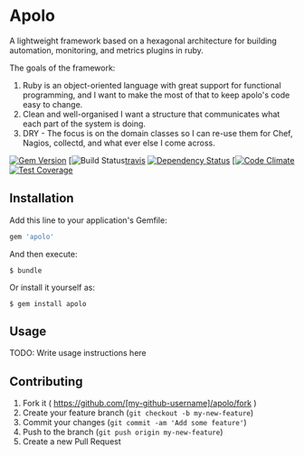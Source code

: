 # Apolo

A lightweight framework based on a hexagonal architecture for building automation, monitoring, and metrics plugins in ruby. 

The goals of the framework:
1. Ruby is an object-oriented language with great support for functional programming, and I want to make the most of that to keep apolo's code easy to change.
2. Clean and well-organised
I want a structure that communicates what each part of the system is doing.
3. DRY - The focus is on the domain classes so I can re-use them for Chef, Nagios, collectd, and what ever else I come across. 


[![Gem Version](http://img.shields.io/gem/v/apolo.svg)][gem]
[![Build Status](https://travis-ci.org/SteelHouseLabs/apolo.svg?branch=master)[travis]
[![Dependency Status](http://img.shields.io/gemnasium/SteelHouseLabs/apolo.svg)][gemnasium]
[[![Code Climate](https://codeclimate.com/github/SteelHouseLabs/apolo/badges/gpa.svg)](https://codeclimate.com/github/SteelHouseLabs/apolo)
[![Test Coverage](https://codeclimate.com/github/SteelHouseLabs/apolo/badges/coverage.svg)](https://codeclimate.com/github/SteelHouseLabs/apolo)

[gem]: https://rubygems.org/gems/apolo
[travis]: http://travis-ci.org/SteelHouseLabs/apolo
[gemnasium]: https://gemnasium.com/SteelHouseLabs/apolo
[codeclimate]: https://codeclimate.com/github/SteelHouseLabs/apolo
[coveralls]: https://coveralls.io/r/SteelHouseLabs/apolo

## Installation

Add this line to your application's Gemfile:

```ruby
gem 'apolo'
```

And then execute:

    $ bundle

Or install it yourself as:

    $ gem install apolo

## Usage

TODO: Write usage instructions here

## Contributing

1. Fork it ( https://github.com/[my-github-username]/apolo/fork )
2. Create your feature branch (`git checkout -b my-new-feature`)
3. Commit your changes (`git commit -am 'Add some feature'`)
4. Push to the branch (`git push origin my-new-feature`)
5. Create a new Pull Request
